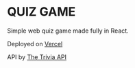 # QUIZ GAME

Simple web quiz game made fully in React.

Deployed on [Vercel](https://quiz.nanndo54.dev)

API by [The Trivia API](https://the-trivia-api.com/)
